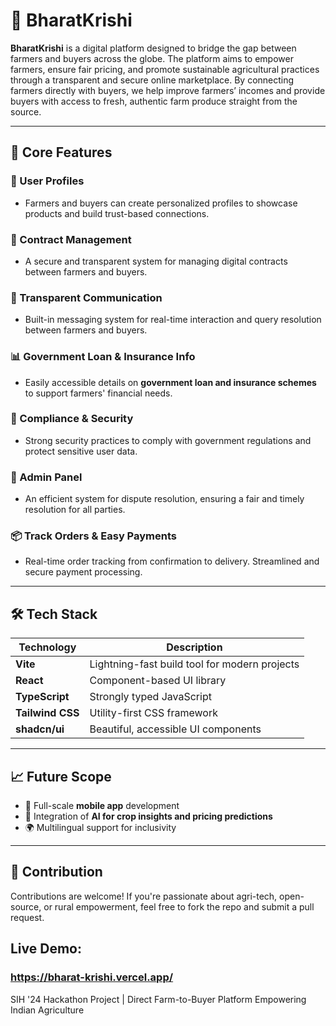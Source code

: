 # 🌾 BharatKrishi

**BharatKrishi** is a digital platform designed to bridge the gap between farmers and buyers across the globe. The platform aims to empower farmers, ensure fair pricing, and promote sustainable agricultural practices through a transparent and secure online marketplace.
By connecting farmers directly with buyers, we help improve farmers’ incomes and provide buyers with access to fresh, authentic farm produce straight from the source.

---

## 🚀 Core Features

### 👥 User Profiles
- Farmers and buyers can create personalized profiles to showcase products and build trust-based connections.

### 📝 Contract Management
- A secure and transparent system for managing digital contracts between farmers and buyers.

### 📲 Transparent Communication
- Built-in messaging system for real-time interaction and query resolution between farmers and buyers.

### 📊 Government Loan & Insurance Info
- Easily accessible details on **government loan and insurance schemes** to support farmers' financial needs.

### 🔐 Compliance & Security
- Strong security practices to comply with government regulations and protect sensitive user data.

### 🤝 Admin Panel
- An efficient system for dispute resolution, ensuring a fair and timely resolution for all parties.

### 📦 Track Orders & Easy Payments
- Real-time order tracking from confirmation to delivery. Streamlined and secure payment processing.

---

## 🛠 Tech Stack

| Technology     | Description                                   |
|----------------|-----------------------------------------------|
| **Vite**       | Lightning-fast build tool for modern projects |
| **React**      | Component-based UI library                    |
| **TypeScript** | Strongly typed JavaScript                    |
| **Tailwind CSS** | Utility-first CSS framework                  |
| **shadcn/ui**  | Beautiful, accessible UI components           |

---

## 📈 Future Scope

- 📱 Full-scale **mobile app** development
- 🧠 Integration of **AI for crop insights and pricing predictions**
- 🌍 Multilingual support for inclusivity

---

## 🤝 Contribution

Contributions are welcome! If you're passionate about agri-tech, open-source, or rural empowerment, feel free to fork the repo and submit a pull request.

## Live Demo:
### https://bharat-krishi.vercel.app/
SIH '24 Hackathon Project | Direct Farm-to-Buyer Platform Empowering Indian Agriculture
